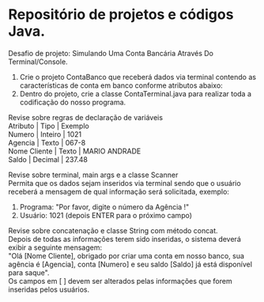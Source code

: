 
#  Repositório de projetos e códigos Java.

 Desafio de projeto: Simulando Uma Conta Bancária Através Do Terminal/Console.  
1. Crie o projeto ContaBanco que receberá dados via terminal contendo as características de conta em banco conforme atributos abaixo:  
2. Dentro do projeto, crie a classe ContaTerminal.java para realizar toda a codificação do nosso programa.

Revise sobre regras de declaração de variáveis  
Atributo      |    Tipo       |     Exemplo  
Numero        |    Inteiro    |     1021  
Agencia	      |    Texto	    |     067-8  
Nome Cliente	|    Texto	    |     MARIO ANDRADE  
Saldo	        |    Decimal	  |     237.48


Revise sobre terminal, main args e a classe Scanner  
Permita que os dados sejam inseridos via terminal sendo que o usuário receberá a mensagem de qual informação será solicitada, exemplo:  
1.  Programa: "Por favor, digite o número da Agência !"
2. Usuário: 1021 (depois ENTER para o próximo campo)

Revise sobre concatenação e classe String com método concat.  
Depois de todas as informações terem sido inseridas, o sistema deverá exibir a seguinte mensagem:  
"Olá [Nome Cliente], obrigado por criar uma conta em nosso banco, sua agência é [Agencia], conta [Numero] e seu saldo [Saldo] já está disponível para saque".  
Os campos em [ ] devem ser alterados pelas informações que forem inseridas pelos usuários.



